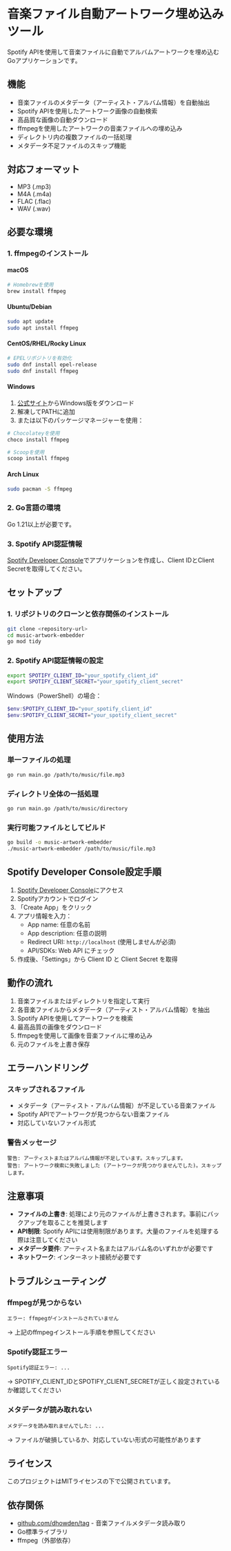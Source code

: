 # 音楽ファイル自動アートワーク埋め込みツール

Spotify APIを使用して音楽ファイルに自動でアルバムアートワークを埋め込むGoアプリケーションです。

## 機能

- 音楽ファイルのメタデータ（アーティスト・アルバム情報）を自動抽出
- Spotify APIを使用したアートワーク画像の自動検索
- 高品質な画像の自動ダウンロード
- ffmpegを使用したアートワークの音楽ファイルへの埋め込み
- ディレクトリ内の複数ファイルの一括処理
- メタデータ不足ファイルのスキップ機能

## 対応フォーマット

- MP3 (.mp3)
- M4A (.m4a)
- FLAC (.flac)
- WAV (.wav)

## 必要な環境

### 1. ffmpegのインストール

#### macOS
```bash
# Homebrewを使用
brew install ffmpeg
```

#### Ubuntu/Debian
```bash
sudo apt update
sudo apt install ffmpeg
```

#### CentOS/RHEL/Rocky Linux
```bash
# EPELリポジトリを有効化
sudo dnf install epel-release
sudo dnf install ffmpeg
```

#### Windows
1. [公式サイト](https://ffmpeg.org/download.html)からWindows版をダウンロード
2. 解凍してPATHに追加
3. または以下のパッケージマネージャーを使用：
```powershell
# Chocolateyを使用
choco install ffmpeg

# Scoopを使用
scoop install ffmpeg
```

#### Arch Linux
```bash
sudo pacman -S ffmpeg
```

### 2. Go言語の環境
Go 1.21以上が必要です。

### 3. Spotify API認証情報
[Spotify Developer Console](https://developer.spotify.com/dashboard/)でアプリケーションを作成し、Client IDとClient Secretを取得してください。

## セットアップ

### 1. リポジトリのクローンと依存関係のインストール
```bash
git clone <repository-url>
cd music-artwork-embedder
go mod tidy
```

### 2. Spotify API認証情報の設定
```bash
export SPOTIFY_CLIENT_ID="your_spotify_client_id"
export SPOTIFY_CLIENT_SECRET="your_spotify_client_secret"
```

Windows（PowerShell）の場合：
```powershell
$env:SPOTIFY_CLIENT_ID="your_spotify_client_id"
$env:SPOTIFY_CLIENT_SECRET="your_spotify_client_secret"
```

## 使用方法

### 単一ファイルの処理
```bash
go run main.go /path/to/music/file.mp3
```

### ディレクトリ全体の一括処理
```bash
go run main.go /path/to/music/directory
```

### 実行可能ファイルとしてビルド
```bash
go build -o music-artwork-embedder
./music-artwork-embedder /path/to/music/file.mp3
```

## Spotify Developer Console設定手順

1. [Spotify Developer Console](https://developer.spotify.com/dashboard/)にアクセス
2. Spotifyアカウントでログイン
3. 「Create App」をクリック
4. アプリ情報を入力：
    - App name: 任意の名前
    - App description: 任意の説明
    - Redirect URI: `http://localhost` (使用しませんが必須)
    - API/SDKs: Web API にチェック
5. 作成後、「Settings」から Client ID と Client Secret を取得

## 動作の流れ

1. 音楽ファイルまたはディレクトリを指定して実行
2. 各音楽ファイルからメタデータ（アーティスト・アルバム情報）を抽出
3. Spotify APIを使用してアートワークを検索
4. 最高品質の画像をダウンロード
5. ffmpegを使用して画像を音楽ファイルに埋め込み
6. 元のファイルを上書き保存

## エラーハンドリング

### スキップされるファイル
- メタデータ（アーティスト・アルバム情報）が不足している音楽ファイル
- Spotify APIでアートワークが見つからない音楽ファイル
- 対応していないファイル形式

### 警告メッセージ
```
警告: アーティストまたはアルバム情報が不足しています。スキップします。
警告: アートワーク検索に失敗しました (アートワークが見つかりませんでした)。スキップします。
```

## 注意事項

- **ファイルの上書き**: 処理により元のファイルが上書きされます。事前にバックアップを取ることを推奨します
- **API制限**: Spotify APIには使用制限があります。大量のファイルを処理する際は注意してください
- **メタデータ要件**: アーティスト名またはアルバム名のいずれかが必要です
- **ネットワーク**: インターネット接続が必要です

## トラブルシューティング

### ffmpegが見つからない
```
エラー: ffmpegがインストールされていません
```
→ 上記のffmpegインストール手順を参照してください

### Spotify認証エラー
```
Spotify認証エラー: ...
```
→ SPOTIFY_CLIENT_IDとSPOTIFY_CLIENT_SECRETが正しく設定されているか確認してください

### メタデータが読み取れない
```
メタデータを読み取れませんでした: ...
```
→ ファイルが破損しているか、対応していない形式の可能性があります

## ライセンス

このプロジェクトはMITライセンスの下で公開されています。

## 依存関係

- [github.com/dhowden/tag](https://github.com/dhowden/tag) - 音楽ファイルメタデータ読み取り
- Go標準ライブラリ
- ffmpeg（外部依存）